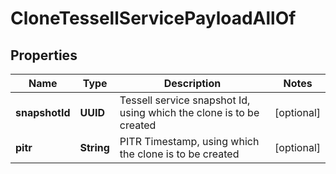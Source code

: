 

# CloneTessellServicePayloadAllOf


## Properties

Name | Type | Description | Notes
------------ | ------------- | ------------- | -------------
**snapshotId** | **UUID** | Tessell service snapshot Id, using which the clone is to be created |  [optional]
**pitr** | **String** | PITR Timestamp, using which the clone is to be created |  [optional]



